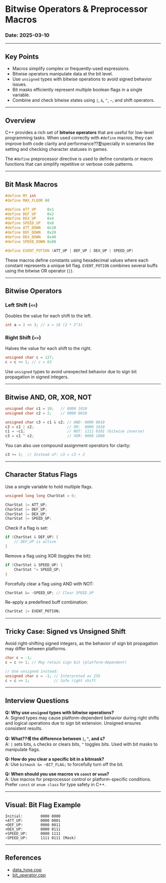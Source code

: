 ﻿# Bitwise Operators & Preprocessor Macros 

### Date: 2025-03-10

---

## Key Points

- Macros simplify complex or frequently-used expressions.
- Bitwise operators manipulate data at the bit level.
- Use `unsigned` types with bitwise operations to avoid signed behavior issues.
- Bit masks efficiently represent multiple boolean flags in a single variable.
- Combine and check bitwise states using `|`, `&`, `^`, `~`, and shift operators.

---

## Overview

C++ provides a rich set of **bitwise operators** that are useful for low-level programming tasks. When used correctly with `#define` macros, they can improve both code clarity and performance??봢specially in scenarios like setting and checking character statuses in games.

The `#define` preprocessor directive is used to define constants or macro functions that can simplify repetitive or verbose code patterns.

---

## Bit Mask Macros

```cpp
#define MY int
#define MAX_FLOOR 60

#define ATT_UP     0x1
#define DEF_UP     0x2
#define DEX_UP     0x4
#define SPEED_UP   0x8
#define ATT_DOWN   0x10
#define DEF_DOWN   0x20
#define DEX_DOWN   0x40
#define SPEED_DOWN 0x80

#define EVENT_POTION (ATT_UP | DEF_UP | DEX_UP | SPEED_UP)
```

These macros define constants using hexadecimal values where each constant represents a unique bit flag. `EVENT_POTION` combines several buffs using the bitwise OR operator (`|`).

---

## Bitwise Operators

### Left Shift (`<<`)
Doubles the value for each shift to the left.
```cpp
int a = 2 << 3; // a = 16 (2 * 2^3)
```

### Right Shift (`>>`)
Halves the value for each shift to the right.
```cpp
unsigned char c = 127;
c = c >> 1; // c = 63
```

Use `unsigned` types to avoid unexpected behavior due to sign bit propagation in signed integers.

---

## Bitwise AND, OR, XOR, NOT

```cpp
unsigned char c1 = 10;   // 0000 1010
unsigned char c2 = 2;    // 0000 0010

unsigned char c3 = c1 & c2; // AND: 0000 0010
c3 = c1 | c2;               // OR:  0000 1010
c1 = ~c1;                   // NOT: 1111 0101 (bitwise inverse)
c3 = c1 ^ c2;               // XOR: 0000 1000
```

You can also use compound assignment operators for clarity:
```cpp
c3 += 2;  // Instead of: c3 = c3 + 2
```

---

## Character Status Flags

Use a single variable to hold multiple flags.

```cpp
unsigned long long CharStat = 0;

CharStat |= ATT_UP;
CharStat |= DEF_UP;
CharStat |= DEX_UP;
CharStat |= SPEED_UP;
```

Check if a flag is set:
```cpp
if (CharStat & DEF_UP) {
    // DEF_UP is active
}
```

Remove a flag using XOR (toggles the bit):
```cpp
if (CharStat & SPEED_UP) {
    CharStat ^= SPEED_UP;
}
```

Forcefully clear a flag using AND with NOT:
```cpp
CharStat &= ~SPEED_UP; // Clear SPEED_UP
```

Re-apply a predefined buff combination:
```cpp
CharStat |= EVENT_POTION;
```

---

## Tricky Case: Signed vs Unsigned Shift

Avoid right-shifting signed integers, as the behavior of sign bit propagation may differ between platforms.

```cpp
char c = -1;
c = c >> 1; // May retain sign bit (platform-dependent)

// Use unsigned instead:
unsigned char c = -1; // Interpreted as 255
c = c >> 1;           // Safe right shift
```

---

## Interview Questions

**Q: Why use `unsigned` types with bitwise operations?**  
A: Signed types may cause platform-dependent behavior during right shifts and logical operations due to sign bit extension. Unsigned ensures consistent results.

**Q: What??셲 the difference between `|`, `^`, and `&`?**  
A: `|` sets bits, `&` checks or clears bits, `^` toggles bits. Used with bit masks to manipulate flags.

**Q: How do you clear a specific bit in a bitmask?**  
A: Use `bitmask &= ~BIT_FLAG;` to forcefully turn off the bit.

**Q: When should you use macros vs `const` or `enum`?**  
A: Use macros for preprocessor control or platform-specific conditions. Prefer `const` or `enum class` for type safety in C++.

---

## Visual: Bit Flag Example

```
Initial:        0000 0000
+ATT_UP:        0000 0001
+DEF_UP:        0000 0011
+DEX_UP:        0000 0111
+SPEED_UP:      0000 1111
~SPEED_UP:      1111 0111 (Mask)
```

---

## References

- [data_type.cpp](codes/data_type.cpp)
- [bit_operator.cpp](codes/bit_operator.cpp)

